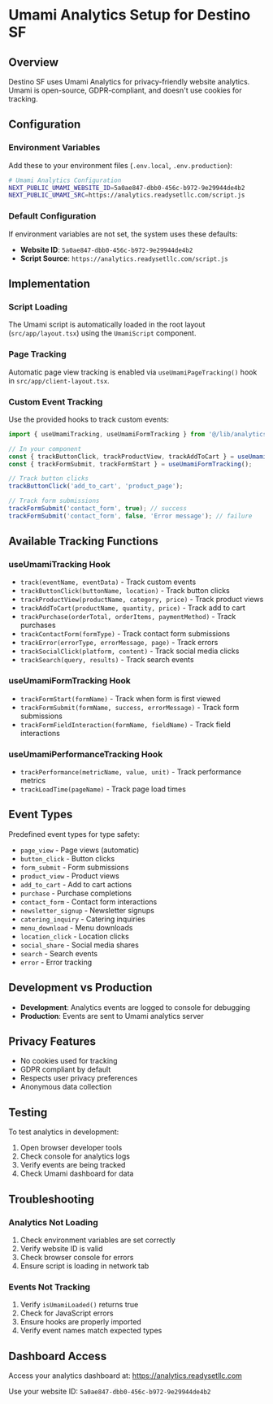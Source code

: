 # Umami Analytics Setup for Destino SF

## Overview

Destino SF uses Umami Analytics for privacy-friendly website analytics. Umami is open-source, GDPR-compliant, and doesn't use cookies for tracking.

## Configuration

### Environment Variables

Add these to your environment files (`.env.local`, `.env.production`):

```bash
# Umami Analytics Configuration
NEXT_PUBLIC_UMAMI_WEBSITE_ID=5a0ae847-dbb0-456c-b972-9e29944de4b2
NEXT_PUBLIC_UMAMI_SRC=https://analytics.readysetllc.com/script.js
```

### Default Configuration

If environment variables are not set, the system uses these defaults:

- **Website ID**: `5a0ae847-dbb0-456c-b972-9e29944de4b2`
- **Script Source**: `https://analytics.readysetllc.com/script.js`

## Implementation

### Script Loading

The Umami script is automatically loaded in the root layout (`src/app/layout.tsx`) using the `UmamiScript` component.

### Page Tracking

Automatic page view tracking is enabled via `useUmamiPageTracking()` hook in `src/app/client-layout.tsx`.

### Custom Event Tracking

Use the provided hooks to track custom events:

```typescript
import { useUmamiTracking, useUmamiFormTracking } from '@/lib/analytics';

// In your component
const { trackButtonClick, trackProductView, trackAddToCart } = useUmamiTracking();
const { trackFormSubmit, trackFormStart } = useUmamiFormTracking();

// Track button clicks
trackButtonClick('add_to_cart', 'product_page');

// Track form submissions
trackFormSubmit('contact_form', true); // success
trackFormSubmit('contact_form', false, 'Error message'); // failure
```

## Available Tracking Functions

### useUmamiTracking Hook

- `track(eventName, eventData)` - Track custom events
- `trackButtonClick(buttonName, location)` - Track button clicks
- `trackProductView(productName, category, price)` - Track product views
- `trackAddToCart(productName, quantity, price)` - Track add to cart
- `trackPurchase(orderTotal, orderItems, paymentMethod)` - Track purchases
- `trackContactForm(formType)` - Track contact form submissions
- `trackError(errorType, errorMessage, page)` - Track errors
- `trackSocialClick(platform, content)` - Track social media clicks
- `trackSearch(query, results)` - Track search events

### useUmamiFormTracking Hook

- `trackFormStart(formName)` - Track when form is first viewed
- `trackFormSubmit(formName, success, errorMessage)` - Track form submissions
- `trackFormFieldInteraction(formName, fieldName)` - Track field interactions

### useUmamiPerformanceTracking Hook

- `trackPerformance(metricName, value, unit)` - Track performance metrics
- `trackLoadTime(pageName)` - Track page load times

## Event Types

Predefined event types for type safety:

- `page_view` - Page views (automatic)
- `button_click` - Button clicks
- `form_submit` - Form submissions
- `product_view` - Product views
- `add_to_cart` - Add to cart actions
- `purchase` - Purchase completions
- `contact_form` - Contact form interactions
- `newsletter_signup` - Newsletter signups
- `catering_inquiry` - Catering inquiries
- `menu_download` - Menu downloads
- `location_click` - Location clicks
- `social_share` - Social media shares
- `search` - Search events
- `error` - Error tracking

## Development vs Production

- **Development**: Analytics events are logged to console for debugging
- **Production**: Events are sent to Umami analytics server

## Privacy Features

- No cookies used for tracking
- GDPR compliant by default
- Respects user privacy preferences
- Anonymous data collection

## Testing

To test analytics in development:

1. Open browser developer tools
2. Check console for analytics logs
3. Verify events are being tracked
4. Check Umami dashboard for data

## Troubleshooting

### Analytics Not Loading

1. Check environment variables are set correctly
2. Verify website ID is valid
3. Check browser console for errors
4. Ensure script is loading in network tab

### Events Not Tracking

1. Verify `isUmamiLoaded()` returns true
2. Check for JavaScript errors
3. Ensure hooks are properly imported
4. Verify event names match expected types

## Dashboard Access

Access your analytics dashboard at: https://analytics.readysetllc.com

Use your website ID: `5a0ae847-dbb0-456c-b972-9e29944de4b2`
